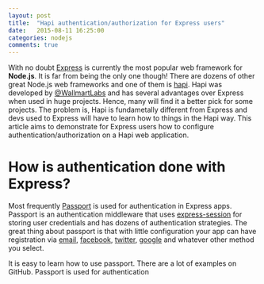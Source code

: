 ```yaml
---
layout: post
title:  "Hapi authentication/authorization for Express users"
date:   2015-08-11 16:25:00
categories: nodejs
comments: true
---
```


With no doubt [Express][express] is currently the most popular web framework for **Node.js**. It is far from being the only one though! There are dozens of other great Node.js web frameworks and one of them is [hapi][]. Hapi was developed by [@WallmartLabs][WallmartLabs] and has several advantages over Express when used in huge projects. Hence, many will find it a better pick for some projects. The problem is, Hapi is fundametally different from Express and devs used to Express will have to learn how to things in the Hapi way. This article aims to demonstrate for Express users how to configure authentication/authorization on a Hapi web application.


# How is authentication done with Express?

Most frequently [Passport][] is used for authentication in Express apps. Passport is an authentication middleware that uses [express-session][] for storing user credentials and has dozens of authentication strategies. The great thing about passport is that with little configuration your app can have registration via [email][passport-email], [facebook][passport-facebook], [twitter][passport-twitter], [google][passport-google] and whatever other method you select.

It is easy to learn how to use passport. There are a lot of examples on GitHub. Passport is used for authentication 


[express]: http://expressjs.com/
[hapi]: http://hapijs.com/
[WallmartLabs]: http://www.walmartlabs.com/
[Passport]: http://passportjs.org/
[express-session]: https://github.com/expressjs/session
[passport-email]: https://github.com/zkochan/passport-email
[passport-facebook]: https://github.com/jaredhanson/passport-facebook
[passport-twitter]: https://github.com/jaredhanson/passport-twitter
[passport-google]: https://github.com/jaredhanson/passport-google-oauth
